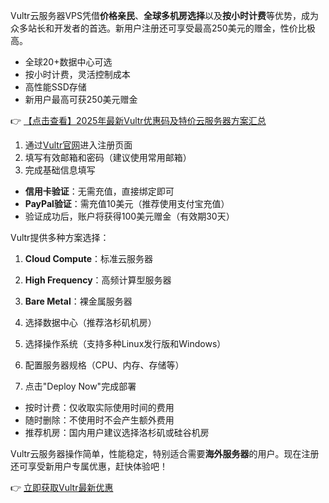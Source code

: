 
Vultr云服务器VPS凭借**价格亲民**、**全球多机房选择**以及**按小时计费**等优势，成为众多站长和开发者的首选。新用户注册还可享受最高250美元的赠金，性价比极高。

- 全球20+数据中心可选
- 按小时计费，灵活控制成本
- 高性能SSD存储
- 新用户最高可获250美元赠金

👉 [【点击查看】2025年最新Vultr优惠码及特价云服务器方案汇总](https://bit.ly/VuLtr)


1. 通过[Vultr官网](https://bit.ly/VuLtr)进入注册页面
2. 填写有效邮箱和密码（建议使用常用邮箱）
3. 完成基础信息填写

- **信用卡验证**：无需充值，直接绑定即可
- **PayPal验证**：需充值10美元（推荐使用支付宝充值）
- 验证成功后，账户将获得100美元赠金（有效期30天）

Vultr提供多种方案选择：
1. **Cloud Compute**：标准云服务器
2. **High Frequency**：高频计算型服务器
3. **Bare Metal**：裸金属服务器

1. 选择数据中心（推荐洛杉矶机房）
2. 选择操作系统（支持多种Linux发行版和Windows）
3. 配置服务器规格（CPU、内存、存储等）
4. 点击"Deploy Now"完成部署

- 按时计费：仅收取实际使用时间的费用
- 随时删除：不使用时不会产生额外费用
- 推荐机房：国内用户建议选择洛杉矶或硅谷机房

Vultr云服务器操作简单，性能稳定，特别适合需要**海外服务器**的用户。现在注册还可享受新用户专属优惠，赶快体验吧！

👉 [立即获取Vultr最新优惠](https://bit.ly/VuLtr)
